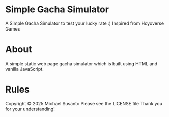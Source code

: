 # Simple Gacha Simulator
A Simple Gacha Simulator to test your lucky rate :)
Inspired from Hoyoverse Games

# About
A simple static web page gacha simulator which is built using HTML and vanilla JavaScript.

# Rules
Copyright © 2025 Michael Susanto
Please see the LICENSE file
Thank you for your understanding!
